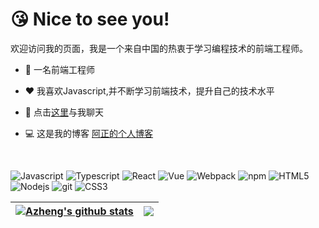 # 😘 Nice to see you!


欢迎访问我的页面，我是一个来自中国的热衷于学习编程技术的前端工程师。

- 💼 一名前端工程师

- ❤️ 我喜欢Javascript,并不断学习前端技术，提升自己的技术水平

- 💬 点击[这里](https://github.com/azheng-bot/azheng-bot/issues)与我聊天

- 💻 这是我的博客 [阿正的个人博客](http://www.阿正.cn)

<br />

![Javascript](https://img.shields.io/badge/Javascript-a?logo=Javascript&color=f7df1e&labelColor=0&logoColor=fff) ![Typescript](https://img.shields.io/badge/Typescript-a?logo=Typescript&color=007cd0&labelColor=0&logoColor=fff) ![React](https://img.shields.io/badge/React-a?logo=React&color=3bbbe2&labelColor=0&logoColor=fff) ![Vue](https://img.shields.io/badge/Vue-a?logo=Vue.js&color=41b883&labelColor=0&logoColor=fff) ![Webpack](https://img.shields.io/badge/Webpack-a?logo=Webpack&color=92d9ff&labelColor=0&logoColor=fff) ![npm](https://img.shields.io/badge/npm-a?logo=npm&color=cb0000&labelColor=0&logoColor=fff) ![HTML5](https://img.shields.io/badge/HTML5-a?logo=HTML5&color=df5522&labelColor=0&logoColor=fff) ![Nodejs](https://img.shields.io/badge/Nodejs-a?logo=Node.js&color=43853e&labelColor=0&logoColor=fff) ![git](https://img.shields.io/badge/git-a?logo=git&color=ec5733&labelColor=0&logoColor=fff) ![CSS3](https://img.shields.io/badge/CSS3-a?logo=CSS3&color=036fba&labelColor=0&logoColor=fff)

| <a href="https://github.com/azheng-bot/github-readme-stats"><img align="center" src="https://github-readme-stats.vercel.app/api?username=azheng-bot&show_icons=true&include_all_commits=true&theme=buefy&hide_border=true" alt="Azheng's github stats" /></a> | <a href="https://github.com/azheng-bot/github-readme-stats"><img align="center" src="https://github-readme-stats.vercel.app/api/top-langs/?username=azheng-bot&layout=compact&theme=buefy&hide_border=true" /></a> |
| ------------- | ------------- |


